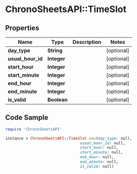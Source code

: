 # ChronoSheetsAPI::TimeSlot

## Properties

Name | Type | Description | Notes
------------ | ------------- | ------------- | -------------
**day_type** | **String** |  | [optional] 
**usual_hour_id** | **Integer** |  | [optional] 
**start_hour** | **Integer** |  | [optional] 
**start_minute** | **Integer** |  | [optional] 
**end_hour** | **Integer** |  | [optional] 
**end_minute** | **Integer** |  | [optional] 
**is_valid** | **Boolean** |  | [optional] 

## Code Sample

```ruby
require 'ChronoSheetsAPI'

instance = ChronoSheetsAPI::TimeSlot.new(day_type: null,
                                 usual_hour_id: null,
                                 start_hour: null,
                                 start_minute: null,
                                 end_hour: null,
                                 end_minute: null,
                                 is_valid: null)
```


